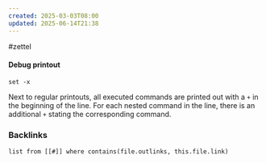 ```yaml
---
created: 2025-03-03T08:00
updated: 2025-06-14T21:38
---
```

#zettel
#### Debug printout
```
set -x 
```
Next to regular printouts, all executed commands are printed out with a `+` in the beginning of the line. For each nested command in the line, there is an additional `+` stating the corresponding command.


### Backlinks
```dataview 
list from [[#]] where contains(file.outlinks, this.file.link)
```


